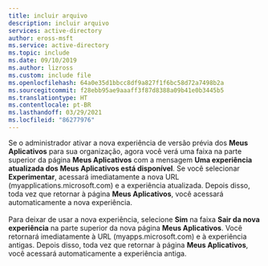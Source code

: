 ```yaml
---
title: incluir arquivo
description: incluir arquivo
services: active-directory
author: eross-msft
ms.service: active-directory
ms.topic: include
ms.date: 09/10/2019
ms.author: lizross
ms.custom: include file
ms.openlocfilehash: 64a0e35d1bbcc8df9a827f1f6bc58d72a7498b2a
ms.sourcegitcommit: f28ebb95ae9aaaff3f87d8388a09b41e0b3445b5
ms.translationtype: HT
ms.contentlocale: pt-BR
ms.lasthandoff: 03/29/2021
ms.locfileid: "86277976"
---
```

Se o administrador ativar a nova experiência de versão prévia dos **Meus Aplicativos** para sua organização, agora você verá uma faixa na parte superior da página **Meus Aplicativos** com a mensagem **Uma experiência atualizada dos Meus Aplicativos está disponível**. Se você selecionar **Experimentar**, acessará imediatamente a nova URL (myapplications.microsoft.com) e a experiência atualizada. Depois disso, toda vez que retornar à página **Meus Aplicativos**, você acessará automaticamente a nova experiência.<br><br>Para deixar de usar a nova experiência, selecione **Sim** na faixa **Sair da nova experiência** na parte superior da nova página **Meus Aplicativos**. Você retornará imediatamente à URL (myapps.microsoft.com) e à experiência antigas. Depois disso, toda vez que retornar à página **Meus Aplicativos**, você acessará automaticamente a experiência antiga.
